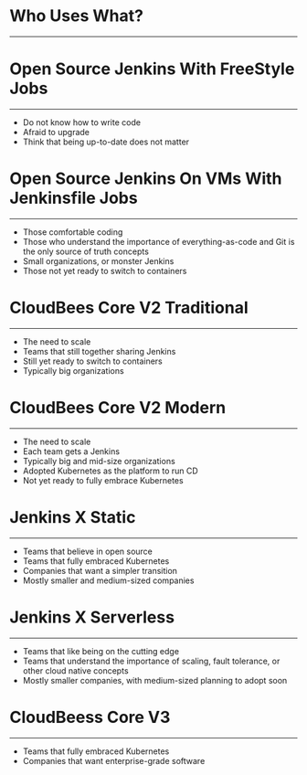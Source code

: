 <!-- .slide: data-background="../img/background/why.jpg" data-background-size="contain" -->
# Who Uses What?

---


<!-- .slide: data-background="../img/products/jenkins.png" data-background-size="contain" -->
# Open Source Jenkins With FreeStyle Jobs

---

* Do not know how to write code<!-- .element: class="fragment" -->
* Afraid to upgrade<!-- .element: class="fragment" -->
* Think that being up-to-date does not matter<!-- .element: class="fragment" -->


<!-- .slide: data-background="../img/products/jenkins.png" data-background-size="contain" -->
# Open Source Jenkins On VMs With Jenkinsfile Jobs

---

* Those comfortable coding<!-- .element: class="fragment" -->
* Those who understand the importance of everything-as-code and Git is the only source of truth concepts<!-- .element: class="fragment" -->
* Small organizations, or monster Jenkins<!-- .element: class="fragment" -->
* Those not yet ready to switch to containers<!-- .element: class="fragment" -->


<!-- .slide: data-background="../img/products/cloudbees.png" data-background-size="contain" -->
# CloudBees Core V2 Traditional

---

* The need to scale<!-- .element: class="fragment" -->
* Teams that still together sharing Jenkins<!-- .element: class="fragment" -->
* Still yet ready to switch to containers<!-- .element: class="fragment" -->
* Typically big organizations<!-- .element: class="fragment" -->


<!-- .slide: data-background="../img/products/cloudbees.png" data-background-size="contain" -->
# CloudBees Core V2 Modern

---

* The need to scale<!-- .element: class="fragment" -->
* Each team gets a Jenkins<!-- .element: class="fragment" -->
* Typically big and mid-size organizations<!-- .element: class="fragment" -->
* Adopted Kubernetes as the platform to run CD<!-- .element: class="fragment" -->
* Not yet ready to fully embrace Kubernetes<!-- .element: class="fragment" -->


<!-- .slide: data-background="../img/products/jenkins-x.png" data-background-size="contain" -->
# Jenkins X Static

---

* Teams that believe in open source<!-- .element: class="fragment" -->
* Teams that fully embraced Kubernetes<!-- .element: class="fragment" -->
* Companies that want a simpler transition<!-- .element: class="fragment" -->
* Mostly smaller and medium-sized companies<!-- .element: class="fragment" -->


<!-- .slide: data-background="../img/products/jenkins-x.png" data-background-size="contain" -->
# Jenkins X Serverless

---

* Teams that like being on the cutting edge<!-- .element: class="fragment" -->
* Teams that understand the importance of scaling, fault tolerance, or other cloud native concepts<!-- .element: class="fragment" -->
* Mostly smaller companies, with medium-sized planning to adopt soon<!-- .element: class="fragment" -->


<!-- .slide: data-background="../img/products/cloudbees.png" data-background-size="contain" -->
# CloudBeess Core V3

---

* Teams that fully embraced Kubernetes<!-- .element: class="fragment" -->
* Companies that want enterprise-grade software<!-- .element: class="fragment" -->
